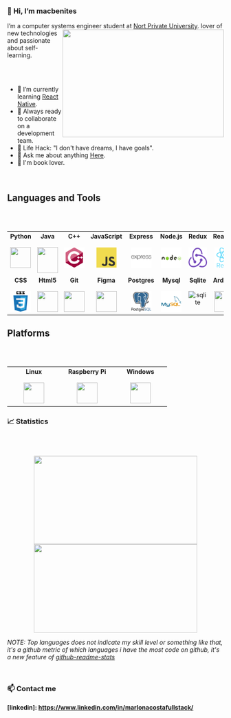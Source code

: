 ### 👋 Hi, I’m macbenites

I’m a computer systems engineer student at [Nort Private University](https://www.upn.edu.pe/).
<img align="right" height="250" width="375" alt="" src="https://user-images.githubusercontent.com/59841113/116446751-e174a200-a81c-11eb-8387-d5aca6668bbc.gif" />
lover of new technologies and passionate about self-learning.

<br />
<br />

- 🌱 I’m currently learning [React Native](https://reactnative.dev/).
- 🚀 Always ready to collaborate on a development team.
- 🎯 Life Hack: "I don't have dreams, I have goals".
- 💬 Ask me about anything <a href="https://t.me/MarlonAlexis">Here</a>.
- :book: I'm book lover.

<br />


## Languages and Tools


<br />
<br/>
<table align="center">
  <tbody>
    <tr valign="top">
      <td width="110" align="center">
	      <span><strong>Python</strong></span><br><br>
        <img width="48" height="48" src="https://upload.wikimedia.org/wikipedia/commons/thumb/c/c3/Python-logo-notext.svg/1200px-Python-logo-notext.svg.png">
      </td>
      <td width="110" align="center">
        <span><strong>Java</strong></span><br><br>
        <img width="48" height="60" src="https://upload.wikimedia.org/wikipedia/en/thumb/3/30/Java_programming_language_logo.svg/1200px-Java_programming_language_logo.svg.png">
      </td>
      <td width="110" align="center">
        <span><strong>C++</strong></span><br><br>
        <img width="48" height="48" src="https://raw.githubusercontent.com/devicons/devicon/master/icons/cplusplus/cplusplus-original.svg">
      </td>
       <td width="110" align="center">
        <span><strong>JavaScript</strong></span><br><br>
        <img width="48" height="48" src="https://raw.githubusercontent.com/devicons/devicon/master/icons/javascript/javascript-original.svg">
      </td>
       <td width="110" align="center">
        <span><strong>Express</strong></span><br><br>
        <img width="48" height="48" src="https://raw.githubusercontent.com/devicons/devicon/master/icons/express/express-original-wordmark.svg">
      </td>
      <td width="110" align="center">
        <span><strong>Node.js</strong></span><br><br>
        <img width="48" height="48" src="https://raw.githubusercontent.com/devicons/devicon/master/icons/nodejs/nodejs-original-wordmark.svg">
      </td>
      <td width="110" align="center">
        <span><strong>Redux</strong></span><br><br>
        <img width="48" height="48" src="https://raw.githubusercontent.com/devicons/devicon/master/icons/redux/redux-original.svg">
      </td>
      <td width="110" align="center">
        <span><strong>React.js</strong></span><br><br>
        <img width="48" height="48" src="https://raw.githubusercontent.com/devicons/devicon/master/icons/react/react-original-wordmark.svg">
      </td>
     </tr>
    <tr valign="top">
      <td width="110" align="center">
        <span><strong>CSS</strong></span><br><br>
        <img width="48" height="48" src="https://raw.githubusercontent.com/devicons/devicon/master/icons/css3/css3-original-wordmark.svg">
      </td>
      <td width="110" align="center">
        <span><strong>Html5</strong></span><br><br>
        <img width="48" height="48" src="https://cdn.svgporn.com/logos/html-5.svg">
      </td>
      <td width="110" align="center">
        <span><strong>Git</strong></span><br><br>
        <img width="48" height="48" src="https://cdn.svgporn.com/logos/git-icon.svg">
      </td>
      <td width="110" align="center">
        <span><strong>Figma</strong></span><br><br>
        <img width="48" height="48" src="https://www.vectorlogo.zone/logos/figma/figma-icon.svg">
      </td>
      <td width="110" align="center">
        <span><strong>Postgres</strong></span><br><br>
        <img width="48" height="48" src="https://raw.githubusercontent.com/devicons/devicon/master/icons/postgresql/postgresql-original-wordmark.svg">
      </td>
        <td width="110" align="center">
        <span><strong>Mysql</strong></span><br><br>
        <img width="48" height="48" src="https://raw.githubusercontent.com/devicons/devicon/master/icons/mysql/mysql-original-wordmark.svg">
      </td>
       <td width="110" align="center">
        <span><strong>Sqlite</strong></span><br><br>
        <img width="48" height="48" src="https://www.vectorlogo.zone/logos/sqlite/sqlite-icon.svg" alt="sqlite">
      </td>
       <td width="110" align="center">
        <span><strong>Arduino</strong></span><br><br>
        <img width="48" height="48" src="https://cdn.worldvectorlogo.com/logos/arduino-1.svg">
      </td>
    </tr>
  </tbody>
</table>

## Platforms

<br />
<br />
<table align="center">
  <tbody>
    <tr valign="top">
      <td width="110" align="center">
	      <span><strong>Linux</strong></span><br><br>
        <img width="48" height="48" src="https://cdn.jsdelivr.net/gh/xmuli/xmuliPic@pic/2020/linux.svg">
      </td>
      <td width="110" align="center">
        <span><strong>Raspberry Pi</strong></span><br><br>
        <img width="48" height="48" src="https://upload.wikimedia.org/wikipedia/de/c/cb/Raspberry_Pi_Logo.svg">
      </td>
      <td width="110" align="center">
        <span><strong>Windows</strong></span><br><br>
        <img width="48" height="48" src="https://cdn.jsdelivr.net/gh/xmuli/xmuliPic@pic/2020/Windows.svg">
      </td>
     </tr>
  </tbody>
</table>

### 📈 Statistics
<br />
<br />
<p align=center>
    <a href="https://github.com/anuraghazra/github-readme-stats" title="Go to Source">
        <img height=205 width=380 align="center" src="https://github-readme-stats.vercel.app/api?username=macbenites&show_icons=true&theme=tokyonight">
    </a>
    <a href="https://github.com/anuraghazra/github-readme-stats">
<img height=205  width=380 align="center" src="https://github-readme-stats.vercel.app/api/top-langs/?username=macbenites&hide=c%23,powershell,java&title_color=2aa889&text_color=99d1ce&icon_color=2bbc8a&bg_color=0c1014&langs_count=8&layout=compact" />
    </a>
</p>

_NOTE: Top languages does not indicate my skill level or something like that, it's a github metric of which languages i have the most code on github, it's a new feature of [github-readme-stats](https://github.com/anuraghazra/github-readme-stats)_


<br />

### 📫 Contact me

#### [linkedin]: https://www.linkedin.com/in/marlonacostafullstack/
